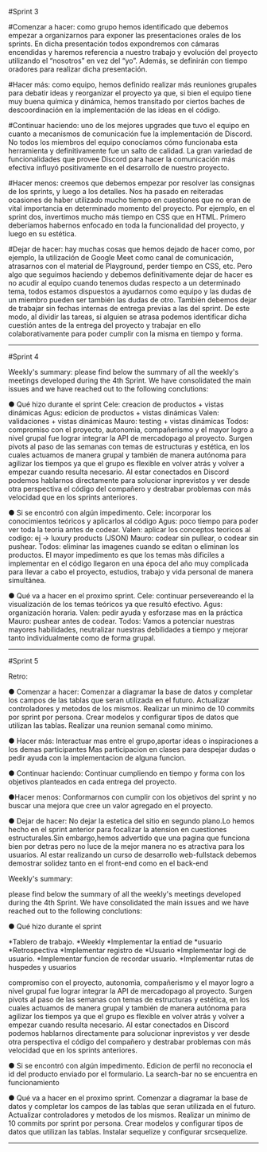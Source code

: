 #Sprint 3


#Comenzar a hacer: 
como grupo hemos identificado que debemos empezar a organizarnos para exponer las presentaciones orales de los sprints. En dicha presentación todos expondremos con cámaras encendidas y haremos referencia a nuestro trabajo y evolución del proyecto utilizando el “nosotros” en vez del “yo”. Además, se definirán con tiempo oradores para realizar dicha presentación.


#Hacer más:
 como equipo, hemos definido realizar más reuniones grupales para debatir ideas y reorganizar el proyecto ya que, si bien el equipo tiene muy buena química y dinámica, hemos transitado por ciertos baches de descoordinación en la implementación de las ideas en el código.



#Continuar haciendo:
 uno de los mejores upgrades que tuvo el equipo en cuanto a mecanismos de comunicación fue la implementación de Discord. No todos los miembros del equipo conocíamos cómo funcionaba esta herramienta y definitivamente fue un salto de calidad. La gran variedad de funcionalidades que provee Discord para hacer la comunicación más efectiva influyó positivamente en el desarrollo de nuestro proyecto.


#Hacer menos:
 creemos que debemos empezar por resolver las consignas de los sprints, y luego a los detalles. Nos ha pasado en reiteradas ocasiones de haber utilizado mucho tiempo en cuestiones que no eran de vital importancia en determinado momento del proyecto. Por ejemplo, en el sprint dos, invertimos mucho más tiempo en CSS que en HTML. Primero deberíamos habernos enfocado en toda la funcionalidad del proyecto, y luego en su estética.

#Dejar de hacer:
 hay muchas cosas que hemos dejado de hacer como, por ejemplo, la utilización de Google Meet como canal de comunicación, atrasarnos con el material de Playground, perder tiempo en CSS, etc. Pero algo que seguimos haciendo y debemos definitivamente dejar de hacer es no acudir al equipo cuando tenemos dudas respecto a un determinado tema, todos estamos dispuestos a ayudarnos como equipo y las dudas de un miembro pueden ser también las dudas de otro. También debemos dejar de trabajar sin fechas internas de entrega previas a las del sprint. De este modo, al dividir las tareas, si alguien se atrasa podemos identificar dicha cuestión antes de la entrega del proyecto y trabajar en ello colaborativamente para poder cumplir con la misma en tiempo y forma.






--------------------------------------------------------------------------------------------------------







#Sprint 4

Weekly's summary: please find below the summary of all the weekly's meetings developed during the 4th Sprint. We have consolidated the main issues and we have reached out to the following conclutions:

● Qué hizo durante el sprint 
Cele: creacion de productos + vistas dinámicas 
Agus: edicion de productos + vistas dinámicas
Valen: validaciones + vistas dinámicas
Mauro: testing + vistas dinámicas 
Todos: compromiso con el proyecto, autonomìa, compañerismo y el mayor logro a nivel grupal fue lograr integrar la API de mercadopago al proyecto. Surgen pivots al paso de las semanas con temas de estructuras y estética, en los cuales actuamos de manera grupal y también de manera autónoma para agilizar los tiempos ya que el grupo es flexible en volver atrás y volver a empezar cuando resulta necesario. Al estar conectados en Discord podemos hablarnos directamente para solucionar inprevistos y ver desde otra perspectiva el código del compañero y destrabar problemas con más velocidad que en los sprints anteriores.

● Si se encontró con algún impedimento.
Cele: incorporar los conocimientos teóricos y aplicarlos al código
Agus: poco tiempo para poder ver toda la teoria antes de codear. 
Valen: aplicar los conceptos teoricos al codigo: ej -> luxury products (JSON)
Mauro: codear sin pullear, o codear sin pushear.
Todos: eliminar las imagenes cuando se editan o eliminan los productos. El mayor impedimento es que los temas màs dificiles a implementar en el código llegaron en una época del año muy complicada para llevar a cabo el proyecto, estudios, trabajo y vida personal de manera simultánea.

● Qué va a hacer en el proximo sprint.
Cele: continuar persevereando el la visualización de los temas teóricos ya que resultó efectivo. 
Agus: organización horaria.
Valen: pedir ayuda y esforzase mas en la práctica
Mauro: pushear antes de codear.
Todos: Vamos a potenciar nuestras mayores habilidades, neutralizar nuestras debilidades a tiempo y mejorar tanto individualmente como de forma grupal.





--------------------------------------------------------------------------------------------------------






#Sprint 5 

Retro:

● Comenzar a hacer: 
Comenzar a diagramar la base de datos y completar los campos de las tablas  que seran utilizada en el futuro.
Actualizar controladores y metodos de los mismos.
Realizar un minimo de 10 commits por sprint por persona.
Crear modelos y configurar tipos de datos que utilizan las tablas.
Realizar una reunion semanal como minimo.

● Hacer más:
Interactuar mas entre el grupo,aportar ideas o inspiraciones a los demas participantes
Mas participacion en clases para despejar dudas o pedir ayuda con la implementacion de alguna funcion.

● Continuar haciendo:
Continuar cumpliendo en tiempo y forma con los objetivos planteados en cada entrega del proyecto.


●Hacer menos: 
Conformarnos con cumplir con los objetivos del sprint y no buscar una mejora que cree un valor agregado en el proyecto.

● Dejar de hacer:
No dejar la estetica del sitio en segundo plano.Lo hemos hecho en el sprint anterior para focalizar la atension en cuestiones estructurales.Sin embargo,hemos advertido que una pagina que funciona bien por detras pero no luce de la mejor manera no es atractiva para los usuarios.
Al estar realizando un curso de desarrollo web-fullstack debemos demostrar solidez tanto en el front-end como en el back-end

Weekly's summary:

 please find below the summary of all the weekly's meetings developed during the 4th Sprint. We have consolidated the main issues and we have reached out to the following conclutions:

● Qué hizo durante el sprint 

*Tablero de trabajo.
*Weekly
*Implementar la entiad de *usuario
*Retrospectiva
*Implementar registro de *Usuario
*Implementar logi de usuario.
*Implementar funcion de recordar usuario.
*Implementar rutas de huspedes y usuarios

 compromiso con el proyecto, autonomìa, compañerismo y el mayor logro a nivel grupal fue lograr integrar la API de mercadopago al proyecto. Surgen pivots al paso de las semanas con temas de estructuras y estética, en los cuales actuamos de manera grupal y también de manera autónoma para agilizar los tiempos ya que el grupo es flexible en volver atrás y volver a empezar cuando resulta necesario. Al estar conectados en Discord podemos hablarnos directamente para solucionar inprevistos y ver desde otra perspectiva el código del compañero y destrabar problemas con más velocidad que en los sprints anteriores.

● Si se encontró con algún impedimento.
Edicion de perfil no reconocia el id del producto enviado por el formulario.
La search-bar no se encuentra en funcionamiento


● Qué va a hacer en el proximo sprint.
Comenzar a diagramar la base de datos y completar los campos de las tablas  que seran utilizada en el futuro.
Actualizar controladores y metodos de los mismos.
Realizar un minimo de 10 commits por sprint por persona.
Crear modelos y configurar tipos de datos que utilizan las tablas.
Instalar sequelize y configurar srcsequelize.




--------------------------------------------------------------------------------------------------------





